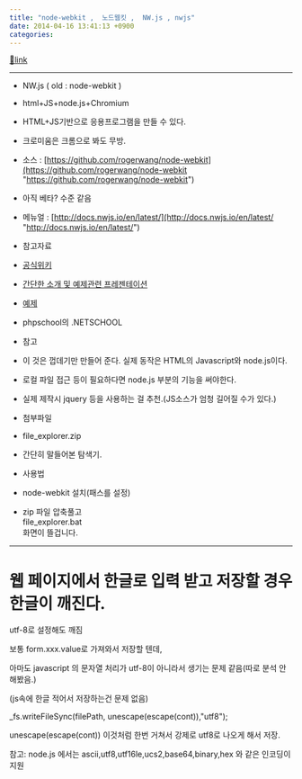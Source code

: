 ```yaml
---
title: "node-webkit ,  노드웹킷 ,  NW.js , nwjs"
date: 2014-04-16 13:41:13 +0900
categories: 
---
```

[🔗link](http://www.mins01.com/mh/tech/read/873)
***


- NW.js ( old : node-webkit )
- html+JS+node.js+Chromium
- HTML+JS기반으로 응용프로그램을 만들 수 있다.
- 크로미움은 크롬으로 봐도 무방.
- 소스 : [https://github.com/rogerwang/node-webkit](https://github.com/rogerwang/node-webkit "https://github.com/rogerwang/node-webkit")
- 아직 베타? 수준 같음
- 메뉴얼 : [http://docs.nwjs.io/en/latest/](http://docs.nwjs.io/en/latest/ "http://docs.nwjs.io/en/latest/")

- 참고자료
- [공식위키](https://github.com/rogerwang/node-webkit/wiki "공식위키")
- [간단한 소개 및 예제관련 프레젠테이션](http://www.slideshare.net/ukjinplant/node-webkit-32736350 "간단한 소개 및 예제관련&nbsp;프레젠테이션")
- [예제](https://github.com/composite/NodePlatform "예제")
- phpschool의 .NETSCHOOL


- 참고
- 이 것은 껍데기만 만들어 준다. 실제 동작은 HTML의 Javascript와 node.js이다.
- 로컬 파일 접근 등이 필요하다면 node.js 부분의 기능을 써야한다.

- 실제 제작시 jquery 등을 사용하는 걸 추천.(JS소스가 엄청 길어질 수가 있다.)

- 첨부파일
- file_explorer.zip
- 간단히 말들어본 탐색기.
- 사용법
- node-webkit 설치(패스를 설정)
- zip 파일 압축풀고   
file_explorer.bat  
화면이 뜰겁니다.




- - - - - -

# 웹 페이지에서 한글로 입력 받고 저장할 경우 한글이 깨진다.

utf-8로 설정해도 깨짐

보통 form.xxx.value로 가져와서 저장할 텐데,

아마도 javascript 의 문자열 처리가 utf-8이 아니라서 생기는 문제 같음(따로 분석 안해봤음.)

(js속에 한글 적어서 저장하는건 문제 없음)

_fs.writeFileSync(filePath, unescape(escape(cont)),"utf8");

unescape(escape(cont)) 이것처럼 한번 거쳐서 강제로 utf8로 나오게 해서 저장.

  


참고: node.js 에서는 ascii,utf8,utf16le,ucs2,base64,binary,hex 와 같은 인코딩이 지원

  


